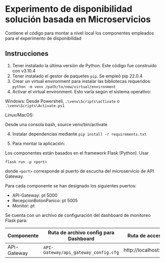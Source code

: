 # Experimento de disponibilidad solución basada en Microservicios

Contiene el código para montar a nivel local los componentes empleados para el experimento de disponibilidad

## Instrucciones 

1. Tener instalado la última versión de Python. Este código fue construido con v3.10.4
2. Tener instalado el gestor de paquetes `pip`. Se empleó pip 22.0.4
2. Crear un virtual environment para instalar las bibliotecas requeridos: `python -m venv /path/to/new/virtual/environment`
3. Activar el virtual environment. Esto varía según el sistema operativo:

Windows:
Desde Powershell, `.\venv\Scripts\activate` o `.\venv\Scripts\Activate.ps1`

Linux/MacOS:

Desde una consola bash, source venv/bin/activate

4. Instalar dependencias mediante `pip install -r requirements.txt`

5. Para montar la aplicación:

Los componentes están basados en el framework Flask (Python). Usar 

`flask run -p <port>`

donde `<port>` corresponde al puerto de escucha del microservicio de API Gateway.

Para cada componente se han designado los siguientes puertos:

* API-Gateway: pt 5000
* RecepcionBotonPanico: pt 5005
* Monitor: pt

Se cuenta con un archivo de configuración del dashboard de monitoreo Flask para:

| Componente   | Ruta de archivo config para Dashboard     | Ruta de acceso a dashboard      |
|--------------|-------------------------------------------|---------------------------------|
| APi-Gateway  | `API-Gateway/api_gateway_config.cfg`      | http://localhost:5000/dashboard |

